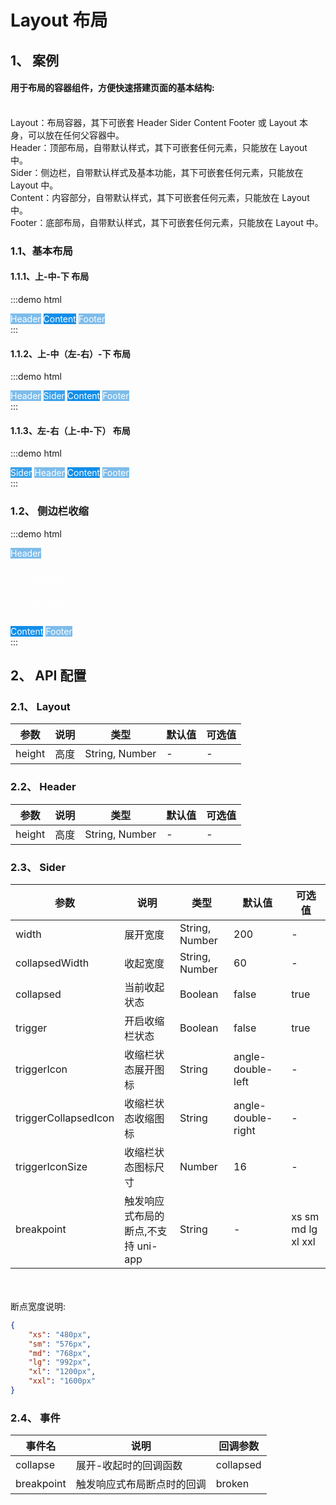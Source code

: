 # Layout 布局

## 1、 案例

<h4>用于布局的容器组件，方便快速搭建页面的基本结构:</h4><br/>
Layout：布局容器，其下可嵌套 Header Sider Content Footer 或 Layout 本身，可以放在任何父容器中。<br/>
Header：顶部布局，自带默认样式，其下可嵌套任何元素，只能放在 Layout 中。<br/>
Sider：侧边栏，自带默认样式及基本功能，其下可嵌套任何元素，只能放在 Layout 中。<br/>
Content：内容部分，自带默认样式，其下可嵌套任何元素，只能放在 Layout 中。<br/>
Footer：底部布局，自带默认样式，其下可嵌套任何元素，只能放在 Layout 中。

### 1.1、基本布局

#### 1.1.1、上-中-下 布局

:::demo html

<div>
    <mb-layout>
        <mb-layout-header style="background: #7dbcea; color: #fff;">Header</mb-layout-header>
        <mb-layout-content style="height: 50px; background: #108ee9; color: #fff;">Content</mb-layout-content>
        <mb-layout-footer style="background: #7dbcea; color: #fff;">Footer</mb-layout-footer>
    </mb-layout>
</div>
:::

#### 1.1.2、上-中（左-右）-下 布局

:::demo html

<div>
    <mb-layout>
        <mb-layout-header style="background: #7dbcea; color: #fff;">Header</mb-layout-header>
        <mb-layout>
            <mb-layout-sider style="height: 50px; background: #3ba0e9; color: #fff;">Sider</mb-layout-sider>
            <mb-layout-content style="background: #108ee9; color: #fff;">Content</mb-layout-content>
        </mb-layout>
        <mb-layout-footer style="background: #7dbcea; color: #fff;">Footer</mb-layout-footer>
    </mb-layout>
</div>
:::

#### 1.1.3、左-右（上-中-下） 布局

:::demo html

<div>
    <mb-layout>
        <mb-layout-sider style="background: #3ba0e9; color: #fff;">Sider</mb-layout-sider>
        <mb-layout>
            <mb-layout-header style="background: #7dbcea; color: #fff;">Header</mb-layout-header>
            <mb-layout-content style="height: 50px; background: #108ee9; color: #fff;">Content</mb-layout-content>
            <mb-layout-footer style="background: #7dbcea; color: #fff;">Footer</mb-layout-footer>
        </mb-layout>
    </mb-layout>
</div>
:::

### 1.2、 侧边栏收缩

:::demo html

<div>
    <mb-layout>
        <mb-layout-header style="background: #7dbcea; color: #fff;">Header</mb-layout-header>
        <mb-layout>
            <mb-layout-sider trigger style="background: #3ba0e9; color: #fff;">
                <ul>
                    <li class="mb-menu-item-span" style="height: 40px; line-height: 40px; overflow: hidden; padding: 0 10px; display: flex; align-items: center;"><mb-icon type="heart" :size="24"/><span>测试菜单一</span></li>
                    <li class="mb-menu-item-span" style="height: 40px; line-height: 40px; overflow: hidden; padding: 0 10px; display: flex; align-items: center;"><mb-icon type="hdd" :size="24"/><span>测试菜单二</span></li>
                    </ul>
            </mb-layout-sider>
            <mb-layout-content style="background: #108ee9; color: #fff;">Content</mb-layout-content>
        </mb-layout>
        <mb-layout-footer style="background: #7dbcea; color: #fff;">Footer</mb-layout-footer>
    </mb-layout>
</div>
:::

## 2、 API 配置

### 2.1、 Layout

| 参数   | 说明 | 类型           | 默认值 | 可选值 |
| ------ | ---- | -------------- | ------ | ------ |
| height | 高度 | String, Number | -      | -      |

### 2.2、 Header

| 参数   | 说明 | 类型           | 默认值 | 可选值 |
| ------ | ---- | -------------- | ------ | ------ |
| height | 高度 | String, Number | -      | -      |

### 2.3、 Sider

| 参数                 | 说明                                | 类型           | 默认值             | 可选值             |
| -------------------- | ----------------------------------- | -------------- | ------------------ | ------------------ |
| width                | 展开宽度                            | String, Number | 200                | -                  |
| collapsedWidth       | 收起宽度                            | String, Number | 60                 | -                  |
| collapsed            | 当前收起状态                        | Boolean        | false              | true               |
| trigger              | 开启收缩栏状态                      | Boolean        | false              | true               |
| triggerIcon          | 收缩栏状态展开图标                  | String         | angle-double-left  | -                  |
| triggerCollapsedIcon | 收缩栏状态收缩图标                  | String         | angle-double-right | -                  |
| triggerIconSize      | 收缩栏状态图标尺寸                  | Number         | 16                 | -                  |
| breakpoint           | 触发响应式布局的断点,不支持 uni-app | String         | -                  | xs sm md lg xl xxl |

<br/>
<br/>
断点宽度说明:

```json
{
    "xs": "480px",
    "sm": "576px",
    "md": "768px",
    "lg": "992px",
    "xl": "1200px",
    "xxl": "1600px"
}
```

### 2.4、 事件

| 事件名     | 说明                       | 回调参数  |
| ---------- | -------------------------- | --------- |
| collapse   | 展开-收起时的回调函数      | collapsed |
| breakpoint | 触发响应式布局断点时的回调 | broken    |
